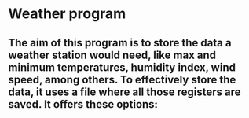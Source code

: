 # Weather program 

The aim of this program is to store the data a weather station would need, like max and minimum temperatures, humidity index, wind speed, among others. To effectively store the data, it uses a file where all those registers are saved. 
It offers these options: 
- 
